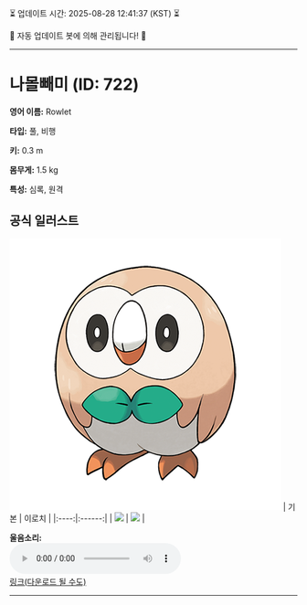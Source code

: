 
⏳ 업데이트 시간: 2025-08-28 12:41:37 (KST) ⏳

🤖 자동 업데이트 봇에 의해 관리됩니다! 🤖

---

# 나몰빼미 (ID: 722)
**영어 이름:** Rowlet

**타입:** 풀, 비행

**키:** 0.3 m

**몸무게:** 1.5 kg

**특성:** 심록, 원격

## 공식 일러스트
![](https://raw.githubusercontent.com/PokeAPI/sprites/master/sprites/pokemon/other/official-artwork/722.png)
| 기본 | 이로치 |
|:----:|:------:|
| <img src="http://play.pokemonshowdown.com/sprites/ani/rowlet.gif" width="200"> | <img src="http://play.pokemonshowdown.com/sprites/ani-shiny/rowlet.gif" width="200"> |

**울음소리:**<br><audio controls src="https://raw.githubusercontent.com/PokeAPI/cries/main/cries/pokemon/latest/722.ogg"></audio><br> [링크(다운로드 될 수도)](https://raw.githubusercontent.com/PokeAPI/cries/main/cries/pokemon/latest/722.ogg)


---
